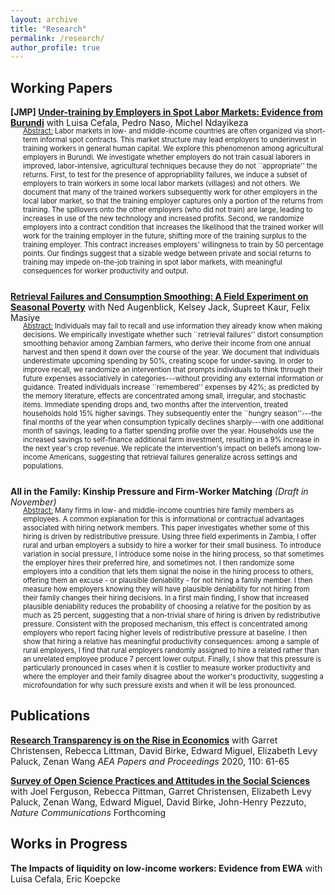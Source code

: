 ```yaml
---
layout: archive
title: "Research"
permalink: /research/
author_profile: true
---
```


## Working Papers

__[JMP] [Under-training by Employers in Spot Labor Markets: Evidence from Burundi](https://drive.google.com/file/d/1Qs4fdx38cEGLkc-51g_R_CooeZZEwHtr/view?usp=drive_link)__ with Luisa Cefala, Pedro Naso, Michel Ndayikeza 

<div class="indented-text" style="font-size: 0.8em; margin-left: 20px; margin-bottom: 25px; margin-top: -16px">
<span style="text-decoration: underline;">Abstract:</span> Labor markets in low- and middle-income countries are often organized via short-term informal spot contracts. This market structure may lead employers to underinvest in training workers in general human capital. We explore this phenomenon among agricultural employers in Burundi. We investigate whether employers do not train casual laborers in improved, labor-intensive, agricultural techniques because they do not ``appropriate'' the returns. First, to test for the presence of appropriability failures, we induce a subset of employers to train workers in some local labor markets (villages) and not others. We document that many of the trained workers subsequently work for other employers in the local labor market, so that the training employer captures only a portion of the returns from training. The spillovers onto the other employers (who did not train) are large, leading to increases in use of the new technology and increased profits. Second, we randomize employers into a contract condition that increases the likelihood that the trained worker will work for the training employer in the future, shifting more of the training surplus to the training employer. This contract increases employers' willingness to train by 50 percentage points. Our findings suggest that a sizable wedge between private and social returns to training may impede on-the-job training in spot labor markets, with meaningful consequences for worker productivity and output.
</div>

[__Retrieval Failures and Consumption Smoothing:
A Field Experiment on Seasonal Poverty__](/files/2_RetrievalFailures.pdf) with Ned Augenblick, Kelsey Jack, Supreet Kaur, Felix Masiye 

<div class="indented-text" style="font-size: 0.8em; margin-left: 20px; margin-bottom: 25px; margin-top: -16px">
<span style="text-decoration: underline;">Abstract:</span> Individuals may fail to recall and use information they already know when making decisions. We empirically investigate whether such ``retrieval failures'' distort consumption smoothing behavior among Zambian farmers, who derive their income from one annual harvest and then spend it down over the course of the year. We document that individuals underestimate upcoming spending by 50%, creating scope for under-saving. In order to improve recall, we randomize an intervention that prompts individuals to think through their future expenses associatively in categories---without providing any external information or guidance.  Treated individuals increase ``remembered'' expenses by 42%; as predicted by the memory literature, effects are concentrated among small, irregular, and stochastic items. Immediate spending drops and, two months after the intervention, treated households hold 15% higher savings. They subsequently enter the ``hungry season''---the final months of the year when consumption typically declines sharply---with one additional month of savings, leading to a flatter spending profile over the year. Households use the increased savings to self-finance additional farm investment, resulting in a 9% increase in the next year's crop revenue. We replicate the intervention's impact on beliefs among low-income Americans, suggesting that retrieval failures generalize across settings and populations. 
</div>

__All in the Family: Kinship Pressure and Firm-Worker Matching__ _(Draft in November)_ 


<div class="indented-text" style="font-size: 0.8em; margin-left: 20px; margin-bottom: 25px; margin-top: -16px">
<span style="text-decoration: underline;">Abstract:</span> Many firms in low- and middle-income countries hire family members as employees.  A common explanation for this is informational or contractual advantages associated with hiring network members. This paper investigates whether some of this hiring is driven by redistributive pressure. Using three field experiments in Zambia, I offer rural and urban employers a subsidy to hire a worker for their small business. To introduce variation in social pressure, I introduce some noise in the hiring process, so that sometimes the employer hires their preferred hire, and sometimes not. I then randomize some employers into a condition that lets them signal the noise in the hiring process to others, offering them an excuse - or plausible deniability - for not hiring a family member. I then measure how employers knowing they will have plausible deniability for not hiring from their family changes their hiring decisions. In a first main finding, I show that increased plausible deniability reduces the probability of choosing a relative for the position by as much as 25 percent, suggesting that a non-trivial share of hiring is driven by redistributive pressure. Consistent with the proposed mechanism, this effect is concentrated among employers who report facing higher levels of redistributive pressure at baseline. I then show that hiring a relative has meaningful productivity consequences: among a sample of rural employers, I find that rural employers randomly assigned to hire a related rather than an unrelated employee produce 7 percent lower output. Finally, I show that this pressure is particularly pronounced in cases when it is costlier to measure worker productivity and where the employer and their family disagree about the worker's productivity, suggesting a microfoundation for why such pressure exists and when it will be less pronounced.
</div>

## Publications

[__Research Transparency is on the Rise in Economics__](https://www.aeaweb.org/articles?id=10.1257/pandp.20201077) with Garret Christensen, Rebecca Littman, David Birke, Edward Miguel, Elizabeth Levy Paluck, Zenan Wang _AEA Papers and Proceedings_ 2020, 110: 61-65

[__Survey of Open Science Practices and Attitudes in the Social Sciences__](https://www.nature.com/articles/s41467-023-41111-1) with Joel Ferguson, Rebecca Pittman, Garret Christensen, Elizabeth Levy Paluck, Zenan Wang, Edward Miguel, David Birke, John-Henry Pezzuto, _Nature Communications_ Forthcoming


## Works in Progress



__The Impacts of liquidity on low-income workers: Evidence from EWA__ with Luisa Cefala, Eric Koepcke



